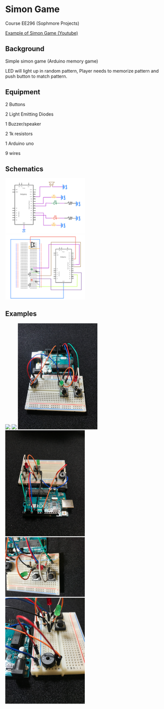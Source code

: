# Simon Game
Course EE296 (Sophmore Projects)

[Example of Simon Game (Youtube)](https://youtu.be/nzIGjw8b3Vo)


## Background
Simple simon game (Arduino memory game)

LED will light up in random pattern, Player needs to memorize pattern and push button to match pattern.

## Equipment
2 Buttons

2 Light Emitting Diodes

1 Buzzer/speaker

2 1k resistors

1 Arduino uno

9 wires

## Schematics
<img src="IMG_0695.jpeg" width="50%">
<img src="IMG_0694.jpeg" width="50%">

## Examples
<img src="./images/IMG_1116.jpeg" width="50%">
<img src="./images/IMG_117.jpeg" width="50%">
<img src="./images/IMG_1118.jpeg" width="50%">
<img src="./images/IMG_1120.jpeg" width="50%">
<img src="./images/IMG_1123.jpeg" width="50%">
<img src="./images/IMG_1124.jpeg" width="50%">

